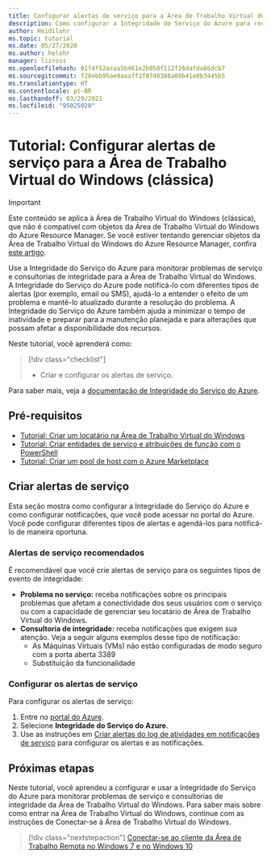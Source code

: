 ```yaml
---
title: Configurar alertas de serviço para a Área de Trabalho Virtual do Windows (clássica) – Azure
description: Como configurar a Integridade do Serviço do Azure para receber notificações de serviço para a Área de Trabalho Virtual do Windows (clássica).
author: Heidilohr
ms.topic: tutorial
ms.date: 05/27/2020
ms.author: helohr
manager: lizross
ms.openlocfilehash: 01f4f52acaa5b461e2b058f112f26dafda86dcb7
ms.sourcegitcommit: f28ebb95ae9aaaff3f87d8388a09b41e0b3445b5
ms.translationtype: HT
ms.contentlocale: pt-BR
ms.lasthandoff: 03/29/2021
ms.locfileid: "95025020"
---
```

# <a name="tutorial-set-up-service-alerts-for-windows-virtual-desktop-classic"></a>Tutorial: Configurar alertas de serviço para a Área de Trabalho Virtual do Windows (clássica)

>[!IMPORTANT]
>Este conteúdo se aplica à Área de Trabalho Virtual do Windows (clássica), que não é compatível com objetos da Área de Trabalho Virtual do Windows do Azure Resource Manager. Se você estiver tentando gerenciar objetos da Área de Trabalho Virtual do Windows do Azure Resource Manager, confira [este artigo](../set-up-service-alerts.md).

Use a Integridade do Serviço do Azure para monitorar problemas de serviço e consultorias de integridade para a Área de Trabalho Virtual do Windows. A Integridade do Serviço do Azure pode notificá-lo com diferentes tipos de alertas (por exemplo, email ou SMS), ajudá-lo a entender o efeito de um problema e mantê-lo atualizado durante a resolução do problema. A Integridade do Serviço do Azure também ajuda a minimizar o tempo de inatividade e preparar para a manutenção planejada e para alterações que possam afetar a disponibilidade dos recursos.

Neste tutorial, você aprenderá como:

> [!div class="checklist"]
> * Criar e configurar os alertas de serviço.

Para saber mais, veja a [documentação de Integridade do Serviço do Azure](../../service-health/index.yml).

## <a name="prerequisites"></a>Pré-requisitos

- [Tutorial: Criar um locatário na Área de Trabalho Virtual do Windows](tenant-setup-azure-active-directory.md)
- [Tutorial: Criar entidades de serviço e atribuições de função com o PowerShell](create-service-principal-role-powershell.md)
- [Tutorial: Criar um pool de host com o Azure Marketplace](create-host-pools-azure-marketplace-2019.md)

## <a name="create-service-alerts"></a>Criar alertas de serviço

Esta seção mostra como configurar a Integridade do Serviço do Azure e como configurar notificações, que você pode acessar no portal do Azure. Você pode configurar diferentes tipos de alertas e agendá-los para notificá-lo de maneira oportuna.

### <a name="recommended-service-alerts"></a>Alertas de serviço recomendados

É recomendável que você crie alertas de serviço para os seguintes tipos de evento de integridade:

- **Problema no serviço:** receba notificações sobre os principais problemas que afetam a conectividade dos seus usuários com o serviço ou com a capacidade de gerenciar seu locatário de Área de Trabalho Virtual do Windows.
- **Consultoria de integridade:** receba notificações que exigem sua atenção. Veja a seguir alguns exemplos desse tipo de notificação:
    - As Máquinas Virtuais (VMs) não estão configuradas de modo seguro com a porta aberta 3389
    - Substituição da funcionalidade

### <a name="configure-service-alerts"></a>Configurar os alertas de serviço

Para configurar os alertas de serviço:

1. Entre no [portal do Azure](https://portal.azure.com/).
2. Selecione **Integridade do Serviço do Azure**.
3. Use as instruções em [Criar alertas do log de atividades em notificações de serviço](../../service-health/alerts-activity-log-service-notifications-portal.md?toc=%2fazure%2fservice-health%2ftoc.json) para configurar os alertas e as notificações.

## <a name="next-steps"></a>Próximas etapas

Neste tutorial, você aprendeu a configurar e usar a Integridade do Serviço do Azure para monitorar problemas de serviço e consultorias de integridade da Área de Trabalho Virtual do Windows. Para saber mais sobre como entrar na Área de Trabalho Virtual do Windows, continue com as instruções de Conectar-se à Área de Trabalho Virtual do Windows.

> [!div class="nextstepaction"]
> [Conectar-se ao cliente da Área de Trabalho Remota no Windows 7 e no Windows 10](connect-windows-7-10-2019.md)